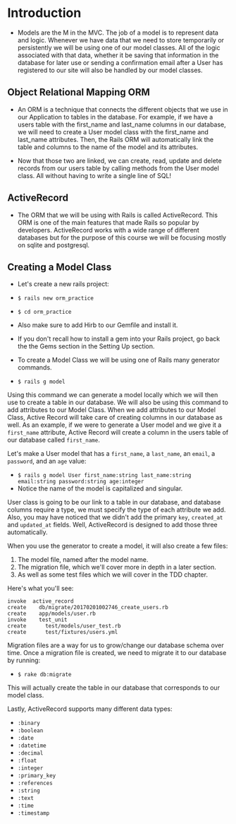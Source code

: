 # Introduction
- Models are the M in the MVC. The job of a model is to represent data and logic. Whenever we have data that we need to store temporarily or persistently we will be using one of our model classes. All of the logic associated with that data, whether it be saving that information in the database for later use or sending a confirmation email after a User has registered to our site will also be handled by our model classes.

## Object Relational Mapping ORM
- An ORM is a technique that connects the different objects that we use in our Application to tables in the database. For example, if we have a users table with the first_name and last_name columns in our database, we will need to create a User model class with the first_name and last_name attributes. Then, the Rails ORM will automatically link the table and columns to the name of the model and its attributes.

- Now that those two are linked, we can create, read, update and delete records from our users table by calling methods from the User model class. All without having to write a single line of SQL!

## ActiveRecord
- The ORM that we will be using with Rails is called ActiveRecord. This ORM is one of the main features that made Rails so popular by developers. ActiveRecord works with a wide range of different databases but for the purpose of this course we will be focusing mostly on sqlite and postgresql.

## Creating a Model Class
- Let's create a new rails project:
- `$ rails new orm_practice`
- `$ cd orm_practice`
- Also make sure to add Hirb to our Gemfile and install it.
- If you don't recall how to install a gem into your Rails project, go back the the Gems section in the Setting Up section.

- To create a Model Class we will be using one of Rails many generator commands.
- `$ rails g model`

Using this command we can generate a model locally which we will then use to create a table in our database. We will also be using this command to add attributes to our Model Class. When we add attributes to our Model Class, Active Record will take care of creating columns in our database as well. As an example, if we were to generate a User model and we give it a `first_name` attribute, Active Record will create a column in the users table of our database called `first_name`.

Let's make a User model that has a `first_name`, a `last_name`, an `email`, a `password`, and an `age` value:

- `$ rails g model User first_name:string last_name:string email:string password:string age:integer`
- Notice the name of the model is capitalized and singular.

User class is going to be our link to a table in our database, and database columns require a type, we must specify the type of each attribute we add. Also, you may have noticed that we didn't add the primary `key`, `created_at` and `updated_at` fields. Well, ActiveRecord is designed to add those three automatically.

When you use the generator to create a model, it will also create a few files:

1. The model file, named after the model name.
2. The migration file, which we'll cover more in depth in a later section.
3. As well as some test files which we will cover in the TDD chapter.

Here's what you'll see:

```
invoke  active_record
create    db/migrate/20170201002746_create_users.rb
create    app/models/user.rb
invoke    test_unit
create      test/models/user_test.rb
create      test/fixtures/users.yml
```

Migration files are a way for us to grow/change our database schema over time. Once a migration file is created, we need to migrate it to our database by running:

- `$ rake db:migrate`

This will actually create the table in our database that corresponds to our model class.

Lastly, ActiveRecord supports many different data types:
- `:binary`
- `:boolean`
- `:date`
- `:datetime`
- `:decimal`
- `:float`
- `:integer`
- `:primary_key`
- `:references`
- `:string`
- `:text`
- `:time`
- `:timestamp`
